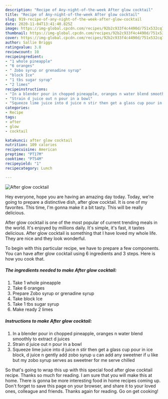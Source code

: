 ```yaml
---
description: "Recipe of Any-night-of-the-week After glow cocktail"
title: "Recipe of Any-night-of-the-week After glow cocktail"
slug: 919-recipe-of-any-night-of-the-week-after-glow-cocktail
date: 2020-11-04T13:41:40.825Z
image: https://img-global.cpcdn.com/recipes/92b2c933f4c4490d/751x532cq70/after-glow-cocktail-recipe-main-photo.jpg
thumbnail: https://img-global.cpcdn.com/recipes/92b2c933f4c4490d/751x532cq70/after-glow-cocktail-recipe-main-photo.jpg
cover: https://img-global.cpcdn.com/recipes/92b2c933f4c4490d/751x532cq70/after-glow-cocktail-recipe-main-photo.jpg
author: Sallie Briggs
ratingvalue: 3.8
reviewcount: 10
recipeingredient:
- "1 whole pineapple"
- "6 oranges"
- " Zobo syrup or grenadine syrup"
- "block Ice"
- "1 tbs sugar syrup"
- "2 limes"
recipeinstructions:
- "In a blender pour in chopped pineapple, oranges n water blend smoothly to extract d juices"
- "Strain d juice out n pour in a bowl"
- "Squeeze lime juice into d juice n stir then get a glass cup pour in ice block, d juice n gently add zobo syrup u can add any sweetner if u like but my zobo syrup serves as sweetner for me serve chilled"
categories:
- Recipe
tags:
- after
- glow
- cocktail

katakunci: after glow cocktail 
nutrition: 109 calories
recipecuisine: American
preptime: "PT17M"
cooktime: "PT54M"
recipeyield: "1"
recipecategory: Lunch

---
```



![After glow cocktail](https://img-global.cpcdn.com/recipes/92b2c933f4c4490d/751x532cq70/after-glow-cocktail-recipe-main-photo.jpg)

Hey everyone, hope you are having an amazing day today. Today, we're going to prepare a distinctive dish, after glow cocktail. It is one of my favorites. This time, I'm gonna make it a bit tasty. This will be really delicious.

After glow cocktail is one of the most popular of current trending meals in the world. It's enjoyed by millions daily. It's simple, it's fast, it tastes delicious. After glow cocktail is something that I have loved my whole life. They are nice and they look wonderful.




To begin with this particular recipe, we have to prepare a few components. You can have after glow cocktail using 6 ingredients and 3 steps. Here is how you cook that.

<!--inarticleads1-->

##### The ingredients needed to make After glow cocktail:

1. Take 1 whole pineapple
1. Take 6 oranges
1. Prepare  Zobo syrup or grenadine syrup
1. Take block Ice
1. Take 1 tbs sugar syrup
1. Make ready 2 limes




<!--inarticleads2-->

##### Instructions to make After glow cocktail:

1. In a blender pour in chopped pineapple, oranges n water blend smoothly to extract d juices
1. Strain d juice out n pour in a bowl
1. Squeeze lime juice into d juice n stir then get a glass cup pour in ice block, d juice n gently add zobo syrup u can add any sweetner if u like but my zobo syrup serves as sweetner for me serve chilled




So that's going to wrap this up with this special food after glow cocktail recipe. Thanks so much for reading. I am sure that you will make this at home. There is gonna be more interesting food in home recipes coming up. Don't forget to save this page on your browser, and share it to your loved ones, colleague and friends. Thanks again for reading. Go on get cooking!

